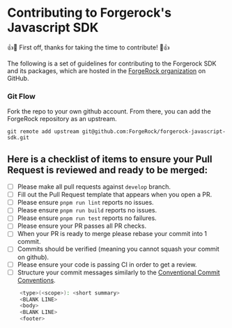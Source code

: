 # Contributing to Forgerock's Javascript SDK

:+1::tada: First off, thanks for taking the time to contribute! :tada::+1:

The following is a set of guidelines for contributing to the Forgerock SDK and its packages, which are hosted in the [ForgeRock organization](https://github.com/forgerock) on GitHub.

### Git Flow

Fork the repo to your own github account. From there, you can add the ForgeRock repository as an upstream.

`git remote add upstream git@github.com:ForgeRock/forgerock-javascript-sdk.git`

## Here is a checklist of items to ensure your Pull Request is reviewed and ready to be merged:

- [ ] Please make all pull requests against `develop` branch.
- [ ] Fill out the Pull Request template that appears when you open a PR.
- [ ] Please ensure `pnpm run lint` reports no issues.
- [ ] Please ensure `pnpm run build` reports no issues.
- [ ] Please ensure `pnpm run test` reports no failures.
- [ ] Please ensure your PR passes all PR checks.
- [ ] When your PR is ready to merge please rebase your commit into 1 commit.
- [ ] Commits should be verified (meaning you cannot squash your commit on github).
- [ ] Please ensure your code is passing CI in order to get a review.
- [ ] Structure your commit messages similarly to the [Conventional Commit Conventions](https://www.conventionalcommits.org/en/v1.0.0-beta.4/#summary).

```bash
    <type>(<scope>): <short summary>
    <BLANK LINE>
    <body>
    <BLANK LINE>
    <footer>
```
